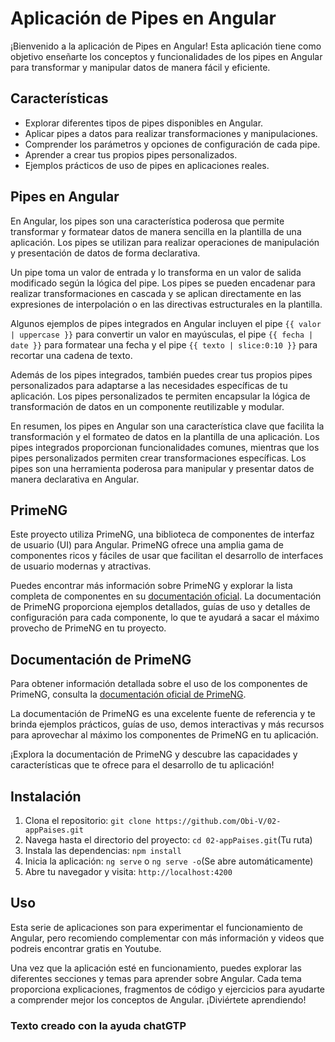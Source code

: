 # Aplicación de Pipes en Angular

¡Bienvenido a la aplicación de Pipes en Angular! Esta aplicación tiene como objetivo enseñarte los conceptos y funcionalidades de los pipes en Angular para transformar y manipular datos de manera fácil y eficiente.

## Características

- Explorar diferentes tipos de pipes disponibles en Angular.
- Aplicar pipes a datos para realizar transformaciones y manipulaciones.
- Comprender los parámetros y opciones de configuración de cada pipe.
- Aprender a crear tus propios pipes personalizados.
- Ejemplos prácticos de uso de pipes en aplicaciones reales.


## Pipes en Angular

En Angular, los pipes son una característica poderosa que permite transformar y formatear datos de manera sencilla en la plantilla de una aplicación. Los pipes se utilizan para realizar operaciones de manipulación y presentación de datos de forma declarativa.

Un pipe toma un valor de entrada y lo transforma en un valor de salida modificado según la lógica del pipe. Los pipes se pueden encadenar para realizar transformaciones en cascada y se aplican directamente en las expresiones de interpolación o en las directivas estructurales en la plantilla.

Algunos ejemplos de pipes integrados en Angular incluyen el pipe `{{ valor | uppercase }}` para convertir un valor en mayúsculas, el pipe `{{ fecha | date }}` para formatear una fecha y el pipe `{{ texto | slice:0:10 }}` para recortar una cadena de texto.

Además de los pipes integrados, también puedes crear tus propios pipes personalizados para adaptarse a las necesidades específicas de tu aplicación. Los pipes personalizados te permiten encapsular la lógica de transformación de datos en un componente reutilizable y modular.

En resumen, los pipes en Angular son una característica clave que facilita la transformación y el formateo de datos en la plantilla de una aplicación. Los pipes integrados proporcionan funcionalidades comunes, mientras que los pipes personalizados permiten crear transformaciones específicas. Los pipes son una herramienta poderosa para manipular y presentar datos de manera declarativa en Angular.



## PrimeNG

Este proyecto utiliza PrimeNG, una biblioteca de componentes de interfaz de usuario (UI) para Angular. PrimeNG ofrece una amplia gama de componentes ricos y fáciles de usar que facilitan el desarrollo de interfaces de usuario modernas y atractivas.

Puedes encontrar más información sobre PrimeNG y explorar la lista completa de componentes en su [documentación oficial](https://www.primefaces.org/primeng). La documentación de PrimeNG proporciona ejemplos detallados, guías de uso y detalles de configuración para cada componente, lo que te ayudará a sacar el máximo provecho de PrimeNG en tu proyecto.

## Documentación de PrimeNG

Para obtener información detallada sobre el uso de los componentes de PrimeNG, consulta la [documentación oficial de PrimeNG](https://www.primefaces.org/primeng).

La documentación de PrimeNG es una excelente fuente de referencia y te brinda ejemplos prácticos, guías de uso, demos interactivas y más recursos para aprovechar al máximo los componentes de PrimeNG en tu aplicación.

¡Explora la documentación de PrimeNG y descubre las capacidades y características que te ofrece para el desarrollo de tu aplicación!


## Instalación

1. Clona el repositorio: `git clone https://github.com/Obi-V/02-appPaises.git`
2. Navega hasta el directorio del proyecto: `cd 02-appPaises.git`(Tu ruta)
3. Instala las dependencias: `npm install`
4. Inicia la aplicación: `ng serve` o `ng serve -o`(Se abre automáticamente)
5. Abre tu navegador y visita: `http://localhost:4200`

## Uso

Esta serie de aplicaciones son para experimentar el funcionamiento de Angular, pero recomiendo complementar con más información y videos que podreis encontrar gratis en Youtube.

Una vez que la aplicación esté en funcionamiento, puedes explorar las diferentes secciones y temas para aprender sobre Angular. Cada tema proporciona explicaciones, fragmentos de código y ejercicios para ayudarte a comprender mejor los conceptos de Angular. ¡Diviértete aprendiendo!


### Texto creado con la ayuda chatGTP

